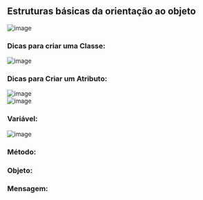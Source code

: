 ## Estruturas básicas da orientação ao objeto

![image](https://user-images.githubusercontent.com/122856066/236979330-e7849dba-c8fd-477b-a14e-f4cabf94e22f.png)
### Dicas para criar uma Classe:
![image](https://user-images.githubusercontent.com/122856066/236991141-eaf65b6e-1014-44d1-974b-635bb849879d.png)
### Dicas para Criar um Atributo:
![image](https://user-images.githubusercontent.com/122856066/236991231-1639ef3c-1c23-467f-bc0e-9babc2c910e0.png)<br>
![image](https://user-images.githubusercontent.com/122856066/236991614-7f40d491-9f69-42cb-bb1e-48642bb747c0.png)
### Variável:
![image](https://user-images.githubusercontent.com/122856066/236991368-e79a908b-7a56-4813-949e-804d5fe37ede.png)
### Método:
### Objeto:
### Mensagem:

